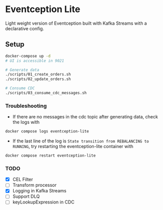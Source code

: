 # Eventception Lite

Light weight version of Eventception built with Kafka Streams with a declarative config.

## Setup

```bash
docker-compose up -d
# UI is accessible in 9021

# Generate data
./scripts/01_create_orders.sh
./scripts/02_update_orders.sh

# Consume CDC
./scripts/03_consume_cdc_messages.sh
```

### Troubleshooting

- If there are no messages in the cdc topic after generating data, check the logs with
```bash
docker compose logs eventception-lite
```
- If the last line of the log is `State transition from REBALANCING to RUNNING`, try restarting the eventception-lite container with
```bash
docker compose restart eventception-lite
```

### TODO

- [x] CEL Filter
- [ ] Transform processor
- [x] Logging in Kafka Streams
- [ ] Support DLQ
- [ ] keyLookupExpression in CDC